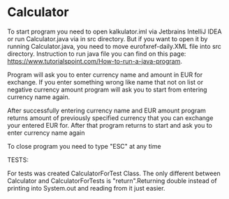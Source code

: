# Calculator

To start program you need to open kalkulator.iml via Jetbrains IntelliJ IDEA or run Calculator.java via in src directory. But if you want to open it by running Calculator.java, you need to move eurofxref-daily.XML file into src directory. Instruction to run java file you can find on this page:
https://www.tutorialspoint.com/How-to-run-a-java-program.

Program will ask you to enter currency name and amount in EUR for exchange.
If you enter something wrong like name that not on list or negative currency amount program will ask you to start from entering currency name again.

After successfully entering currency name and EUR amount program returns amount of previously specified currency that you can exchange your entered EUR for.
After that program returns to start and ask you to enter currency name again

To close program you need to type "ESC" at any time


TESTS:

For tests was created CalculatorForTest Class. The only different between Calculator and CalculatorForTests is "return".Returning double instead of printing into System.out and reading from it just easier.
